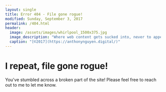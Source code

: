 ```yaml
---
layout: single
title: Error 404 - File gone rogue!
modified: Sunday, September 3, 2017
permalink: /404.html
header:
  image: /assets/images/whirlpool_1500x375.jpg
  image_description: "Where web content gets sucked into, never to appear again"
  caption: "[©2017](https://anthonynguyen.digital/)"
---
```

# I repeat, file gone rogue!

You've stumbled across a broken part of the site! Please feel free to reach out to me to let me know.